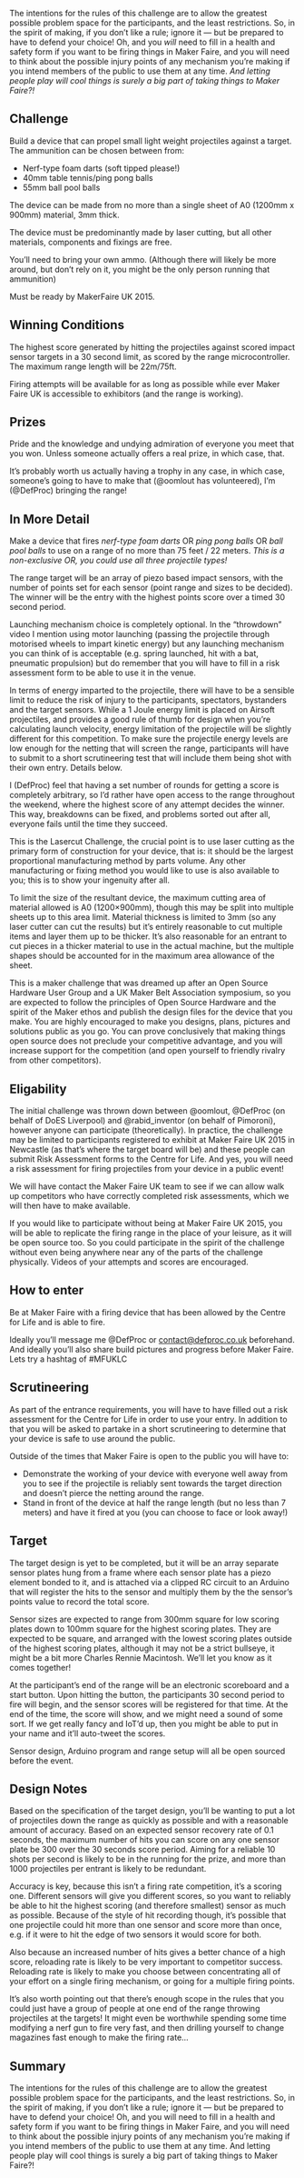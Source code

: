 The intentions for the rules of this challenge are to allow the greatest possible problem space for the participants, and the least restrictions. So, in the spirit of making, if you don’t like a rule; ignore it — but be prepared to have to defend your choice! Oh, and you *will* need to fill in a health and safety form if you want to be firing things in Maker Faire, and you will need to think about the possible injury points of any mechanism you’re making if you intend members of the public to use them at any time. *And letting people play will cool things is surely a big part of taking things to Maker Faire?!*

Challenge
---------

Build a device that can propel small light weight projectiles against a target. The ammunition can be chosen between from:

 * Nerf-type foam darts (soft tipped please!)
 * 40mm table tennis/ping pong balls 
 * 55mm ball pool balls
 
The device can be made from no more than a single sheet of A0 (1200mm x 900mm) material, 3mm thick. 

The device must be predominantly made by laser cutting, but all other materials, components and fixings are free.

You’ll need to bring your own ammo. (Although there will likely be more around, but don’t rely on it, you might be the only person running that ammunition)

Must be ready by MakerFaire UK 2015.

Winning Conditions
------------------

The highest score generated by hitting the projectiles against scored impact sensor targets in a 30 second limit, as scored by the range microcontroller. The maximum range length will be 22m/75ft. 

Firing attempts will be available for as long as possible while ever Maker Faire UK is accessible to exhibitors (and the range is working).

Prizes
------

Pride and the knowledge and undying admiration of everyone you meet that you won. Unless someone actually offers a real prize, in which case, that. 

It’s probably worth us actually having a trophy in any case, in which case, someone’s going to have to make that (@oomlout has volunteered), I’m (@DefProc) bringing the range!


In More Detail
--------------

Make a device that fires _nerf-type foam darts_ OR _ping pong balls_ OR _ball pool balls_ to use on a range of no more than 75 feet / 22 meters. *This is a non-exclusive OR, you could use all three projectile types!*

The range target will be an array of piezo based impact sensors, with the number of points set for each sensor (point range and sizes to be decided). The winner will be the entry with the highest points score over a timed 30 second period. 

Launching mechanism choice is completely optional. In the “throwdown” video I mention using motor launching (passing the projectile through motorised wheels to impart kinetic energy) but any launching mechanism you can think of is acceptable (e.g. spring launched, hit with a bat, pneumatic propulsion) but do remember that you will have to fill in a risk assessment form to be able to use it in the venue.

In terms of energy imparted to the projectile, there will have to be a sensible limit to reduce the risk of injury to the participants, spectators, bystanders and the target sensors. While a 1 Joule energy limit is placed on Airsoft projectiles, and provides a good rule of thumb for design when you’re calculating launch velocity, energy limitation of the projectile will be slightly different for this competition. To make sure the projectile energy levels are low enough for the netting that will screen the range, participants will have to submit to a short scrutineering test that will include them being shot with their own entry. Details below.

I (DefProc) feel that having a set number of rounds for getting a score is completely arbitrary, so I’d rather have open access to the range throughout the weekend, where the highest score of any attempt decides the winner. This way, breakdowns can be fixed, and problems sorted out after all, everyone fails until the time they succeed. 

This is the Lasercut Challenge, the crucial point is to use laser cutting as the primary form of construction for your device, that is: it should be the largest proportional manufacturing method by parts volume.  Any other manufacturing or fixing method you would like to use is also available to you; this is to show your ingenuity after all. 

To limit the size of the resultant device, the maximum cutting area of material allowed is A0 (1200×900mm), though this may be split into multiple sheets up to this area limit. Material thickness is limited to 3mm (so any laser cutter can cut the results) but it’s entirely reasonable to cut multiple items and layer them up to be thicker. It’s also reasonable for an entrant to cut pieces in a thicker material to use in the actual machine, but the multiple shapes should be accounted for in the maximum area allowance of the sheet. 

This is a maker challenge that was dreamed up after an Open Source Hardware User Group and a UK Maker Belt Association symposium, so you are expected to follow the principles of Open Source Hardware and the spirit of the Maker ethos and publish the design files for the device that you make. You are highly encouraged to make you designs, plans, pictures and solutions public as you go. You can prove conclusively that making things open source does not preclude your competitive advantage, and you will increase support for the competition (and open yourself to friendly rivalry from other competitors). 

Eligability
-----------

The initial challenge was thrown down between @oomlout, @DefProc (on behalf of DoES Liverpool) and @rabid_inventor (on behalf of Pimoroni), however anyone can participate (theoretically). In practice, the challenge may be limited to participants registered to exhibit at Maker Faire UK 2015 in Newcastle (as that’s where the target board will be) and these people can submit Risk Assessment forms to the Centre for Life. And yes, you will need a risk assessment for firing projectiles from your device in a public event!

We will have contact the Maker Faire UK team to see if we can allow walk up competitors who have correctly completed risk assessments, which we will then have to make available. 

If you would like to participate without being at Maker Faire UK 2015, you will be able to replicate the firing range in the place of your leisure, as it will be open source too. So you could participate in the spirit of the challenge without even being anywhere near any of the parts of the challenge physically. Videos of your attempts and scores are encouraged. 

How to enter
------------

Be at Maker Faire with a firing device that has been allowed by the Centre for Life and is able to fire.

Ideally you’ll message me @DefProc or contact@defproc.co.uk beforehand. And ideally you’ll also share build pictures and progress before Maker Faire. Lets try a hashtag of #MFUKLC

Scrutineering
-------------

As part of the entrance requirements, you will have to have filled out a risk assessment for the Centre for Life in order to use your entry. In addition to that you will be asked to partake in a short scrutineering to determine that your device is safe to use around the public. 

Outside of the times that Maker Faire is open to the public you will have to:

 * Demonstrate the working of your device with everyone well away from you to see if the projectile is reliably sent towards the target direction and doesn’t pierce the netting around the range.
 * Stand in front of the device at half the range length (but no less than 7 meters) and have it fired at you (you can choose to face or look away!)

Target
------

The target design is yet to be completed, but it will be an array separate sensor plates hung from a frame where each sensor plate has a piezo element bonded to it, and is attached via a clipped RC circuit to an Arduino that will register the hits to the sensor and multiply them by the the sensor’s points value to record the total score. 

Sensor sizes are expected to range from 300mm square for low scoring plates down to 100mm square for the highest scoring plates. They are expected to be square, and arranged with the lowest scoring plates outside of the highest scoring plates, although it may not be a strict bullseye, it might be a bit more Charles Rennie Macintosh. We’ll let you know as it comes together!

At the participant’s end of the range will be an electronic scoreboard and a start button. Upon hitting the button, the participants 30 second period to fire will begin, and the sensor scores will be registered for that time. At the end of the time, the score will show, and we might need a sound of some sort. If we get really fancy and IoT’d up, then you might be able to put in your name and it’ll auto-tweet the scores. 

Sensor design, Arduino program and range setup will all be open sourced before the event. 

Design Notes
------------

Based on the specification of the target design, you’ll be wanting to put a lot of projectiles down the range as quickly as possible and with a reasonable amount of accuracy. Based on an expected sensor recovery rate of 0.1 seconds, the maximum number of hits you can score on any one sensor plate be 300 over the 30 seconds score period. Aiming for a reliable 10 shots per second is likely to be in the running for the prize, and more than 1000 projectiles per entrant is likely to be redundant. 

Accuracy is key, because this isn’t a firing rate competition, it’s a scoring one. Different sensors will give you different scores, so you want to reliably be able to hit the highest scoring (and therefore smallest) sensor as much as possible. Because of the style of hit recording though, it’s possible that one projectile could hit more than one sensor and score more than once, e.g. if it were to hit the edge of two sensors it would score for both.

Also because an increased number of hits gives a better chance of a high score, reloading rate is likely to be very important to competitor success. Reloading rate is likely to make you choose between concentrating all of your effort on a single firing mechanism, or going for a multiple firing points. 

It’s also worth pointing out that there’s enough scope in the rules that you could just have a group of people at one end of the range throwing projectiles at the targets! It might even be worthwhile spending some time modifying a nerf gun to fire very fast, and then drilling yourself to change magazines fast enough to make the firing rate…


Summary
----------
The intentions for the rules of this challenge are to allow the greatest possible problem space for the participants, and the least restrictions. So, in the spirit of making, if you don’t like a rule; ignore it — but be prepared to have to defend your choice! Oh, and you will need to fill in a health and safety form if you want to be firing things in Maker Faire, and you will need to think about the possible injury points of any mechanism you’re making if you intend members of the public to use them at any time. And letting people play will cool things is surely a big part of taking things to Maker Faire?!


